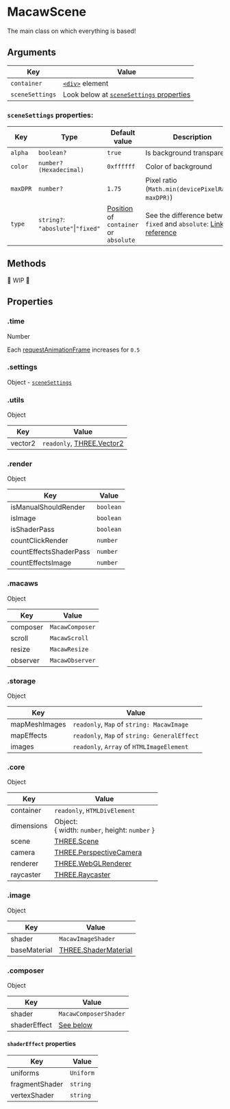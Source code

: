 # MacawScene

The main class on which everything is based!

## Arguments

| Key | Value |
| ------------ | ------------ |
| `container` | [`<div>`](https://developer.mozilla.org/en-US/docs/Web/HTML/Element/div) element |
| `sceneSettings` | Look below at [`sceneSettings` properties](#scenesettings-properties) |

### `sceneSettings` properties:

| Key | Type | Default value | Description |
| --- | ---- | -------- | ----------- |
| `alpha` | `boolean?` | `true` | Is background transparent |
| `color` | `number? (Hexadecimal)` | `0xffffff` | Color of background |
| `maxDPR` | `number?` | `1.75` | Pixel ratio<br/>(`Math.min(devicePixelRatio, maxDPR)`) |
| `type` | `string?`: `"aboslute"`\|`"fixed"` | [Position](https://developer.mozilla.org/en-US/docs/Web/CSS/position) of `container` or `absolute` | See the difference between `fixed` and `absolute`: [Link to reference](/) |

## Methods

🚧 WIP 🚧

## Properties

### .time
Number

Each [requestAnimationFrame](https://developer.mozilla.org/en-US/docs/Web/API/window/requestAnimationFrame) increases for `0.5`

### .settings
Object - [`sceneSettings`](/#scenesettings-properties)

### .utils
Object

| Key | Value |
| --- | ----- |
| vector2 | `readonly`, [THREE.Vector2](https://threejs.org/docs/index.html?q=Vector2#api/en/math/Vector2) |

### .render
Object

| Key | Value |
| --- | ----- |
| isManualShouldRender | `boolean` |
| isImage | `boolean`  |
| isShaderPass | `boolean`  |
| countClickRender | `number`  |
| countEffectsShaderPass | `number`  |
| countEffectsImage | `number`  |

### .macaws
Object

| Key | Value |
| --- | ----- |
| composer | `MacawComposer` |
| scroll | `MacawScroll`  |
| resize | `MacawResize`  |
| observer | `MacawObserver`  |

### .storage
Object

| Key | Value |
| --- | ----- |
| mapMeshImages | `readonly`, `Map` of `string: MacawImage` |
| mapEffects | `readonly`, `Map` of `string: GeneralEffect` |
| images | `readonly`, `Array` of `HTMLImageElement`  |

### .core
Object

| Key | Value |
| --- | ----- |
| container | `readonly`, `HTMLDivElement` |
| dimensions | Object:<br/>{ width: `number`, height: `number` } |
| scene | [THREE.Scene](https://threejs.org/docs/index.html?q=scene#api/en/scenes/Scene)  |
| camera | [THREE.PerspectiveCamera](https://threejs.org/docs/index.html?q=persp#api/en/cameras/PerspectiveCamera)  |
| renderer | [THREE.WebGLRenderer](https://threejs.org/docs/index.html?q=WebGLRenderer#api/en/renderers/WebGLRenderer)  |
| raycaster | [THREE.Raycaster](https://threejs.org/docs/index.html?q=Raycaster#api/en/core/Raycaster)  |

### .image
Object

| Key | Value |
| --- | ----- |
| shader | `MacawImageShader` |
| baseMaterial | [THREE.ShaderMaterial](https://threejs.org/docs/index.html?q=ShaderMaterial#api/en/materials/ShaderMaterial) |

### .composer
Object

| Key | Value |
| --- | ----- |
| shader | `MacawComposerShader` |
| shaderEffect | [See below](#shadereffect-properties) |

#### `shaderEffect` properties

| Key | Value |
| --- | ----- |
| uniforms | `Uniform` |
| fragmentShader | `string` |
| vertexShader | `string` |

